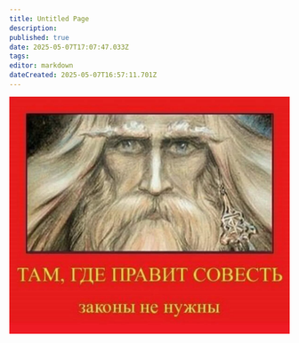 ```yaml
---
title: Untitled Page
description: 
published: true
date: 2025-05-07T17:07:47.033Z
tags: 
editor: markdown
dateCreated: 2025-05-07T16:57:11.701Z
---
```


<style>
  #app > div > main > div > div.container.pl-5.pt-4.container--fluid.grid-list-xl > div > div.flex.page-col-content.xs12.lg9.xl10.order-xs1 > div.v-speed-dial.v-speed-dial--right.v-speed-dial--bottom.v-speed-dial--fixed.v-speed-dial--direction-top,
#app > div > main > div > div.container.pl-5.pt-4.container--fluid.grid-list-xl > div > div.flex.page-col-sd.order-xs2.lg3.xl2,
#app > div > header, 
#app > div > nav {
  display: none;
}
</style>
<img src="/scale_1200.jpg" class="il"></img>